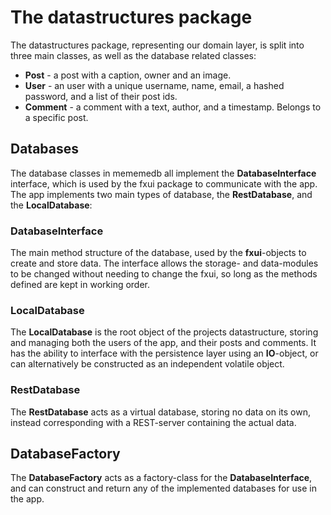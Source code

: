 # The datastructures package

The datastructures package, representing our domain layer, is split into three main classes, as well as the database related classes:

- **Post** - a post with a caption, owner and an image.
- **User** - an user with a unique username, name, email, a hashed password, and a list of their post ids.
- **Comment** - a comment with a text, author, and a timestamp. Belongs to a specific post.

## Databases

The database classes in mememedb all implement the **DatabaseInterface** interface, which is used by the fxui package to communicate with the app.
The app implements two main types of database, the **RestDatabase**, and the **LocalDatabase**:

### **DatabaseInterface**
The main method structure of the database, used by the **fxui**-objects to create and store data.
The interface allows the storage- and data-modules to be changed without needing to change the fxui, so long as the methods defined are kept in working order.

### **LocalDatabase**
The **LocalDatabase** is the root object of the projects datastructure, storing and managing both the users of the app, and their posts and comments.
It has the ability to interface with the persistence layer using an **IO**-object, or can alternatively be constructed as an independent volatile object.

### **RestDatabase**
The **RestDatabase** acts as a virtual database, storing no data on its own, instead corresponding with a REST-server containing the actual data.

## **DatabaseFactory**
The **DatabaseFactory** acts as a factory-class for the **DatabaseInterface**, and can construct and return any of the implemented databases for use in the app.